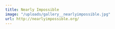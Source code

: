 ```yaml
---
title: Nearly Impossible
image: "/uploads/gallery__nearlyimpossible.jpg"
url: http://nearlyimpossible.org/
---
```

